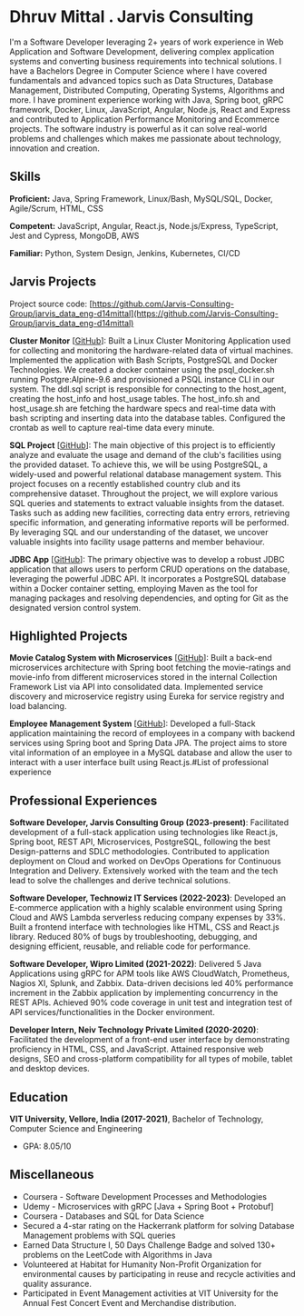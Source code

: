 # Dhruv Mittal . Jarvis Consulting

I'm a Software Developer leveraging 2+ years of work experience in Web Application and Software Development, delivering complex application systems and converting business requirements into technical solutions. I have a Bachelors Degree in Computer Science where I have covered fundamentals and advanced topics such as Data Structures, Database Management, Distributed Computing, Operating Systems, Algorithms and more. I have prominent experience working with Java, Spring boot, gRPC framework, Docker, Linux, JavaScript, Angular, Node.js, React and Express and contributed to Application Performance Monitoring and Ecommerce projects. The software industry is powerful as it can solve real-world problems and challenges which makes me passionate about technology, innovation and creation.

## Skills


**Proficient:** Java, Spring Framework, Linux/Bash, MySQL/SQL, Docker, Agile/Scrum, HTML, CSS

**Competent:** JavaScript, Angular, React.js, Node.js/Express, TypeScript, Jest and Cypress, MongoDB, AWS

**Familiar:** Python, System Design, Jenkins, Kubernetes, CI/CD


## Jarvis Projects

Project source code: [https://github.com/Jarvis-Consulting-Group/jarvis_data_eng-d14mittal](https://github.com/Jarvis-Consulting-Group/jarvis_data_eng-d14mittal)


**Cluster Monitor** [[GitHub](https://github.com/Jarvis-Consulting-Group/jarvis_data_eng-d14mittal/tree/master/linux_sql)]: Built a Linux Cluster Monitoring Application used for collecting and monitoring the hardware-related data of virtual machines. Implemented the application with Bash Scripts, PostgreSQL and Docker Technologies. We created a docker container using the psql_docker.sh running Postgre:Alpine-9.6 and provisioned a PSQL instance CLI in our system. The ddl.sql script is responsible for connecting to the host_agent, creating the host_info and host_usage tables. The host_info.sh and host_usage.sh are fetching the hardware specs and real-time data with bash scripting and inserting data into the database tables. Configured the crontab as well to capture real-time data every minute.

**SQL Project** [[GitHub](https://github.com/Jarvis-Consulting-Group/jarvis_data_eng-d14mittal/tree/master/sql)]: The main objective of this project is to efficiently analyze and evaluate the usage and demand of the club's facilities using the provided dataset. To achieve this, we will be using PostgreSQL, a widely-used and powerful relational database management system. This project focuses on a recently established country club and its comprehensive dataset. Throughout the project, we will explore various SQL queries and statements to extract valuable insights from the dataset. Tasks such as adding new facilities, correcting data entry errors, retrieving specific information, and generating informative reports will be performed. By leveraging SQL and our understanding of the dataset, we uncover valuable insights into facility usage patterns and member behaviour.

**JDBC App** [[GitHub](https://github.com/Jarvis-Consulting-Group/jarvis_data_eng-d14mittal/tree/master/data_access)]: The primary objective was to develop a robust JDBC application that allows users to perform CRUD operations on the database, leveraging the powerful JDBC API. It incorporates a PostgreSQL database within a Docker container setting, employing Maven as the tool for managing packages and resolving dependencies, and opting for Git as the designated version control system.


## Highlighted Projects
**Movie Catalog System with Microservices** [[GitHub](https://github.com/d14mittal/Movie-Ratings-Microservice-Application)]: Built a back-end microservices architecture with Spring boot fetching the movie-ratings and movie-info from different microservices stored in the internal Collection Framework List via API into consolidated data. Implemented service discovery and microservice registry using Eureka for service registry and load balancing.

**Employee Management System** [[GitHub](https://github.com/d14mittal/Employee-Management-System)]: Developed a full-Stack application maintaining the record of employees in a company with backend services using Spring boot and Spring Data JPA. The project aims to store vital information of an employee in a MySQL database and allow the user to interact with a user interface built using React.js.#List of professional experience


## Professional Experiences

**Software Developer, Jarvis Consulting Group (2023-present)**: Facilitated development of a full-stack application using technologies like React.js, Spring boot, REST API, Microservices, PostgreSQL, following the best Design-patterns and SDLC methodologies. Contributed to application deployment on Cloud and worked on DevOps Operations for Continuous Integration and Delivery. Extensively worked with the team and the tech lead to solve the challenges and derive technical solutions.

**Software Developer, Technowiz IT Services (2022-2023)**: Developed an E-commerce application with a highly scalable environment using Spring Cloud and AWS Lambda serverless reducing company expenses by 33%. Built a frontend interface with technologies like HTML, CSS and React.js library. Reduced 80% of bugs by troubleshooting, debugging, and designing efficient, reusable, and reliable code for performance.

**Software Developer, Wipro Limited (2021-2022)**: Delivered 5 Java Applications using gRPC for APM tools like AWS CloudWatch, Prometheus, Nagios XI, Splunk, and Zabbix. Data-driven decisions led 40% performance increment in the Zabbix application by implementing concurrency in the REST APIs. Achieved 90% code coverage in unit test and integration test of API services/functionalities in the Docker environment.

**Developer Intern, Neiv Technology Private Limited  (2020-2020)**: Facilitated the development of a front-end user interface by demonstrating proficiency in HTML, CSS, and JavaScript. Attained responsive web designs, SEO and cross-platform compatibility for all types of mobile, tablet and desktop devices.


## Education
**VIT University, Vellore, India (2017-2021)**, Bachelor of Technology, Computer Science and Engineering
- GPA: 8.05/10


## Miscellaneous
- Coursera - Software Development Processes and Methodologies
- Udemy - Microservices with gRPC [Java + Spring Boot + Protobuf]
- Coursera - Databases and SQL for Data Science
- Secured a 4-star rating on the Hackerrank platform for solving Database Management problems with SQL queries
- Earned Data Structure I, 50 Days Challenge Badge and solved 130+ problems on the LeetCode with Algorithms in Java
- Volunteered at Habitat for Humanity Non-Profit Organization for environmental causes by participating in reuse and recycle activities and quality assurance.
- Participated in Event Management activities at VIT University for the Annual Fest Concert Event and Merchandise distribution. 

